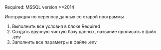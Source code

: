 Required:
MSSQL version >=2014




Инструкция по переносу данных со старой программы
1. Выполнить все условия в блоке Required
2. Создать вручную чистую базу данных, название прописать в файл .env
3. Заполнить все параметры в файле .env

